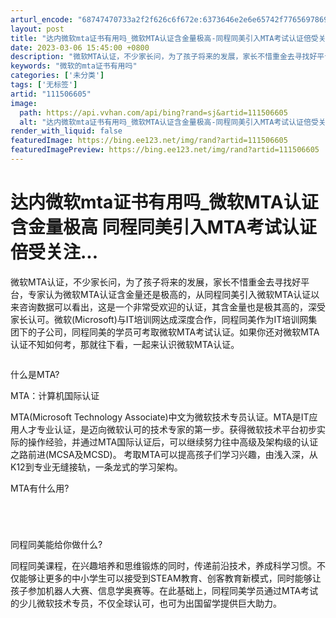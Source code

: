 ```yaml
---
arturl_encode: "68747470733a2f2f626c6f672e:6373646e2e6e65742f77656978696e5f33393930303433372f:61727469636c652f64657461696c732f313131353036363035"
layout: post
title: "达内微软mta证书有用吗_微软MTA认证含金量极高-同程同美引入MTA考试认证倍受关注..."
date: 2023-03-06 15:45:00 +0800
description: "微软MTA认证，不少家长问，为了孩子将来的发展，家长不惜重金去寻找好平台，专家认为微软MTA认证含金"
keywords: "微软的mta证书有用吗"
categories: ['未分类']
tags: ['无标签']
artid: "111506605"
image:
  path: https://api.vvhan.com/api/bing?rand=sj&artid=111506605
  alt: "达内微软mta证书有用吗_微软MTA认证含金量极高-同程同美引入MTA考试认证倍受关注..."
render_with_liquid: false
featuredImage: https://bing.ee123.net/img/rand?artid=111506605
featuredImagePreview: https://bing.ee123.net/img/rand?artid=111506605
---
```


# 达内微软mta证书有用吗\_微软MTA认证含金量极高 同程同美引入MTA考试认证倍受关注...

微软MTA认证，不少家长问，为了孩子将来的发展，家长不惜重金去寻找好平台，专家认为微软MTA认证含金量还是极高的，从同程同美引入微软MTA认证以来咨询数据可以看出，这是一个非常受欢迎的认证，其含金量也是极其高的，深受家长认可。微软(Microsoft)与IT培训网达成深度合作，同程同美作为IT培训网集团下的子公司，同程同美的学员可考取微软MTA考试认证。如果你还对微软MTA认证不知如何考，那就往下看，一起来认识微软MTA认证。

![]()

什么是MTA?

MTA：计算机国际认证

MTA(Microsoft Technology Associate)中文为微软技术专员认证。MTA是IT应用人才专业认证，是迈向微软认可的技术专家的第一步。获得微软技术平台初步实际的操作经验，并通过MTA国际认证后，可以继续努力往中高级及架构级的认证之路前进(MCSA及MCSD)。 考取MTA可以提高孩子们学习兴趣，由浅入深，从K12到专业无缝接轨，一条龙式的学习架构。

MTA有什么用?

![]()

![]()

![]()

![]()

同程同美能给你做什么?

同程同美课程，在兴趣培养和思维锻炼的同时，传递前沿技术，养成科学习惯。不仅能够让更多的中小学生可以接受到STEAM教育、创客教育新模式，同时能够让孩子参加机器人大赛、信息学奥赛等。在此基础上，同程同美学员通过MTA考试的少儿微软技术专员，不仅全球认可，也可为出国留学提供巨大助力。